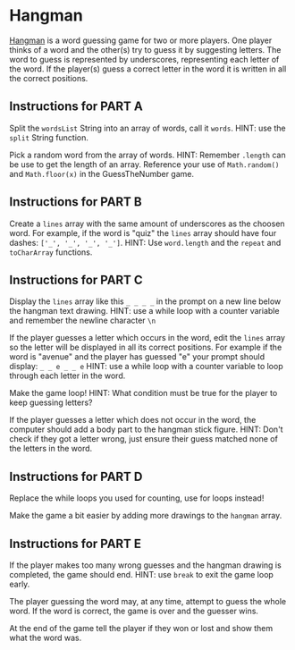 # Hangman

[Hangman](<https://en.wikipedia.org/wiki/Hangman_(game)>) is a word guessing game for two or more players. One player thinks of a word and the other(s) try to guess it by suggesting letters. The word to guess is represented by underscores, representing each letter of the word. If the player(s) guess a correct letter in the word it is written in all the correct positions.

## Instructions for PART A

Split the `wordsList` String into an array of words, call it `words`. HINT: use the `split` String function.

Pick a random word from the array of words. HINT: Remember `.length` can be use to get the length of an array. Reference your use of `Math.random()` and `Math.floor(x)` in the GuessTheNumber game.

## Instructions for PART B

Create a `lines` array with the same amount of underscores as the choosen word. For example, if the word is "quiz" the `lines` array should have four dashes: `['_', '_', '_', '_']`. HINT: Use `word.length` and the `repeat` and `toCharArray` functions.

## Instructions for PART C

Display the `lines` array like this `_ _ _ _` in the prompt on a new line below the hangman text drawing. HINT: use a while loop with a counter variable and remember the newline character `\n`

If the player guesses a letter which occurs in the word, edit the `lines` array so the letter will be displayed in all its correct positions. For example if the word is "avenue" and the player has guessed "e" your prompt should display: `_ _ e _ _ e` HINT: use a while loop with a counter variable to loop through each letter in the word.

Make the game loop! HINT: What condition must be true for the player to keep guessing letters?

If the player guesses a letter which does not occur in the word, the computer should add a body part to the hangman stick figure. HINT: Don't check if they got a letter wrong, just ensure their guess matched none of the letters in the word.

## Instructions for PART D

Replace the while loops you used for counting, use for loops instead!

Make the game a bit easier by adding more drawings to the `hangman` array.

## Instructions for PART E

If the player makes too many wrong guesses and the hangman drawing is completed, the game should end. HINT: use `break` to exit the game loop early.

The player guessing the word may, at any time, attempt to guess the whole word. If the word is correct, the game is over and the guesser wins.

At the end of the game tell the player if they won or lost and show them what the word was.
